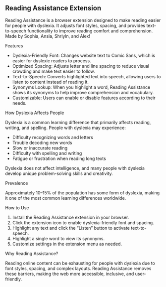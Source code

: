 ## Reading Assistance Extension
Reading Assistance is a browser extension designed to make reading easier for people with dyslexia. It adjusts font styles, spacing, and provides text-to-speech functionality to improve reading comfort and comprehension. Made by Sophia, Ansia, Shriyln, and Alex!


Features

- Dyslexia-Friendly Font: Changes website text to Comic Sans, which is easier for dyslexic readers to process.  
- Optimized Spacing: Adjusts letter and line spacing to reduce visual crowding and make text easier to follow.  
- Text-to-Speech: Converts highlighted text into speech, allowing users to listen to content instead of reading it.  
- Synonyms Lookup: When you highlight a word, Reading Assistance shows its synonyms to help improve comprehension and vocabulary.  
- Customizable: Users can enable or disable features according to their needs.  


How Dyslexia Affects People

Dyslexia is a common learning difference that primarily affects reading, writing, and spelling. People with dyslexia may experience:

- Difficulty recognizing words and letters  
- Trouble decoding new words  
- Slow or inaccurate reading  
- Difficulty with spelling and writing  
- Fatigue or frustration when reading long texts  

Dyslexia does not affect intelligence, and many people with dyslexia develop unique problem-solving skills and creativity.


Prevalence

Approximately 10–15% of the population has some form of dyslexia, making it one of the most common learning differences worldwide.


How to Use

1. Install the Reading Assistance extension in your browser.  
2. Click the extension icon to enable dyslexia-friendly font and spacing.  
3. Highlight any text and click the “Listen” button to activate text-to-speech.  
4. Highlight a single word to view its synonyms.  
5. Customize settings in the extension menu as needed.  


Why Reading Assistance?

Reading online content can be exhausting for people with dyslexia due to font styles, spacing, and complex layouts. Reading Assistance removes these barriers, making the web more accessible, inclusive, and user-friendly.
